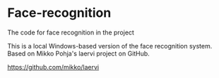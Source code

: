 # Face-recognition
The code for face recognition in the project

This is a local Windows-based version of the face recognition system. Based on Mikko Pohja's laervi project on GitHub.

https://github.com/mikko/laervi